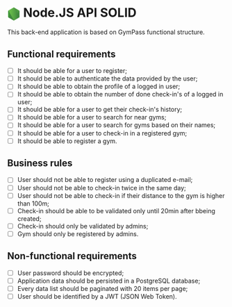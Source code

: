<h1><img align="center" height="30" src="/public/node-js.png"> Node.JS API SOLID</h1>

This back-end application is based on GymPass functional structure.

## Functional requirements

- [ ] It should be able for a user to register;
- [ ] It should be able to authenticate the data provided by the user;
- [ ] It should be able to obtain the profile of a logged in user;
- [ ] It should be able to obtain the number of done check-in's of a logged in user;
- [ ] It should be able for a user to get their check-in's history;
- [ ] It should be able for a user to search for near gyms;
- [ ] It should be able for a user to search for gyms based on their names;
- [ ] It should be able for a user to check-in in a registered gym;
- [ ] It should be able to register a gym.

## Business rules

- [ ] User should not be able to register using a duplicated e-mail;
- [ ] User should not be able to check-in twice in the same day;
- [ ] User should not be able to check-in if their distance to the gym is higher than 100m;
- [ ] Check-in should be able to be validated only until 20min after bbeing created;
- [ ] Check-in should only be validated by admins;
- [ ] Gym should only be registered by admins.

## Non-functional requirements

- [ ] User password should be encrypted;
- [ ] Application data should be persisted in a PostgreSQL database;
- [ ] Every data list should be paginated with 20 items per page;
- [ ] User should be identified by a JWT (JSON Web Token).